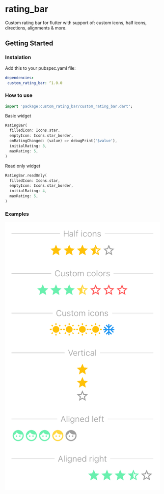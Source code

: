 # rating_bar

Custom rating bar for flutter with support of: custom icons, half icons, directions, alignments & more.

## Getting Started

### Instalation

Add this to your pubspec.yaml file:

```yaml
dependencies:
 custom_rating_bar: ^1.0.0
```

### How to use

```dart
import 'package:custom_rating_bar/custom_rating_bar.dart';
```

Basic widget

```dart
RatingBar(
  filledIcon: Icons.star, 
  emptyIcon: Icons.star_border,
  onRatingChanged: (value) => debugPrint('$value'),
  initialRating: 3,
  maxRating: 5,
)
```

Read only widget

```dart
RatingBar.readOnly(
  filledIcon: Icons.star, 
  emptyIcon: Icons.star_border,
  initialRating: 4,
  maxRating: 5,
)
```

### Examples

![Alt text](https://raw.githubusercontent.com/marcsanny/custom_rating_bar/main/examples.png)
